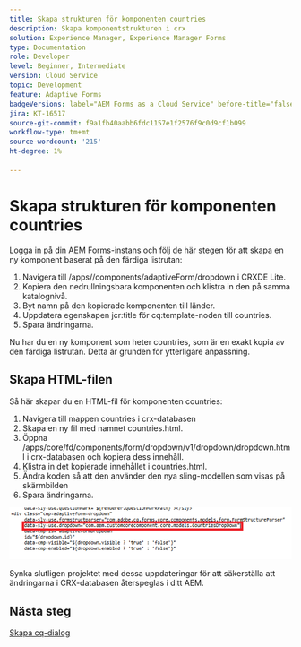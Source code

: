 ```yaml
---
title: Skapa strukturen för komponenten countries
description: Skapa komponentstrukturen i crx
solution: Experience Manager, Experience Manager Forms
type: Documentation
role: Developer
level: Beginner, Intermediate
version: Cloud Service
topic: Development
feature: Adaptive Forms
badgeVersions: label="AEM Forms as a Cloud Service" before-title="false"
jira: KT-16517
source-git-commit: f9a1fb40aabb6fdc1157e1f2576f9c0d9cf1b099
workflow-type: tm+mt
source-wordcount: '215'
ht-degree: 1%

---
```


# Skapa strukturen för komponenten countries

Logga in på din AEM Forms-instans och följ de här stegen för att skapa en ny komponent baserat på den färdiga listrutan:

1. Navigera till /apps//components/adaptiveForm/dropdown i CRXDE Lite.
2. Kopiera den nedrullningsbara komponenten och klistra in den på samma katalognivå.
3. Byt namn på den kopierade komponenten till länder.
4. Uppdatera egenskapen jcr:title för cq:template-noden till countries.
5. Spara ändringarna.

Nu har du en ny komponent som heter countries, som är en exakt kopia av den färdiga listrutan. Detta är grunden för ytterligare anpassning.

## Skapa HTML-filen

Så här skapar du en HTML-fil för komponenten countries:

1. Navigera till mappen countries i crx-databasen
2. Skapa en ny fil med namnet countries.html.
3. Öppna /apps/core/fd/components/form/dropdown/v1/dropdown/dropdown.html i crx-databasen och kopiera dess innehåll.
4. Klistra in det kopierade innehållet i countries.html.
5. Ändra koden så att den använder den nya sling-modellen som visas på skärmbilden
6. Spara ändringarna.

![sling-model](assets/countriesdropdown.png)

Synka slutligen projektet med dessa uppdateringar för att säkerställa att ändringarna i CRX-databasen återspeglas i ditt AEM.


## Nästa steg

[Skapa cq-dialog](./dialog.md)
